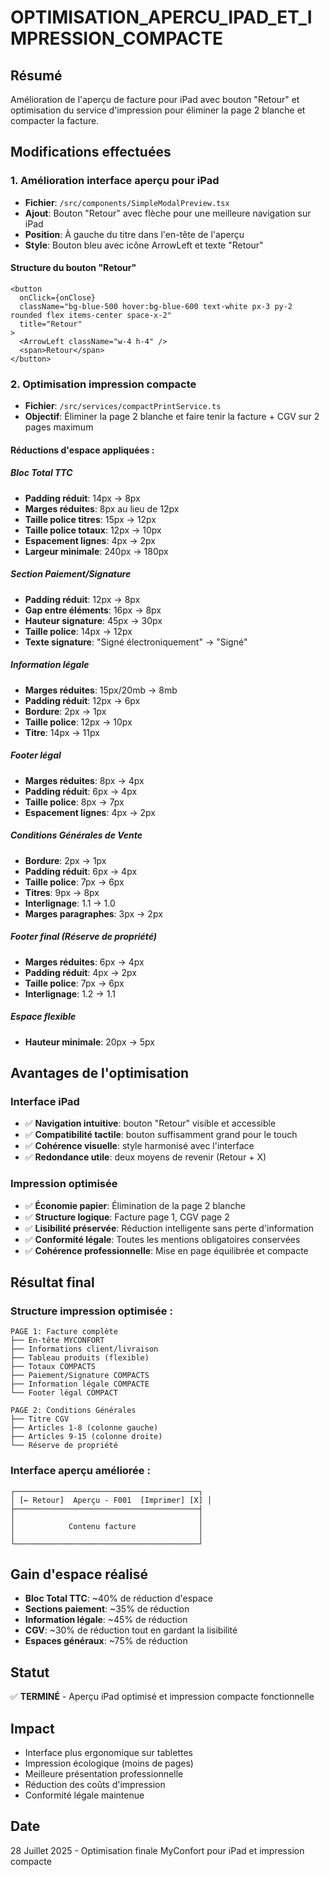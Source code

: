 # OPTIMISATION_APERCU_IPAD_ET_IMPRESSION_COMPACTE

## Résumé
Amélioration de l'aperçu de facture pour iPad avec bouton "Retour" et optimisation du service d'impression pour éliminer la page 2 blanche et compacter la facture.

## Modifications effectuées

### 1. Amélioration interface aperçu pour iPad
- **Fichier**: `/src/components/SimpleModalPreview.tsx`
- **Ajout**: Bouton "Retour" avec flèche pour une meilleure navigation sur iPad
- **Position**: À gauche du titre dans l'en-tête de l'aperçu
- **Style**: Bouton bleu avec icône ArrowLeft et texte "Retour"

#### Structure du bouton "Retour"
```tsx
<button
  onClick={onClose}
  className="bg-blue-500 hover:bg-blue-600 text-white px-3 py-2 rounded flex items-center space-x-2"
  title="Retour"
>
  <ArrowLeft className="w-4 h-4" />
  <span>Retour</span>
</button>
```

### 2. Optimisation impression compacte
- **Fichier**: `/src/services/compactPrintService.ts`
- **Objectif**: Éliminer la page 2 blanche et faire tenir la facture + CGV sur 2 pages maximum

#### Réductions d'espace appliquées :

##### Bloc Total TTC
- **Padding réduit**: 14px → 8px
- **Marges réduites**: 8px au lieu de 12px
- **Taille police titres**: 15px → 12px
- **Taille police totaux**: 12px → 10px
- **Espacement lignes**: 4px → 2px
- **Largeur minimale**: 240px → 180px

##### Section Paiement/Signature
- **Padding réduit**: 12px → 8px
- **Gap entre éléments**: 16px → 8px
- **Hauteur signature**: 45px → 30px
- **Taille police**: 14px → 12px
- **Texte signature**: "Signé électroniquement" → "Signé"

##### Information légale
- **Marges réduites**: 15px/20mb → 8mb
- **Padding réduit**: 12px → 6px
- **Bordure**: 2px → 1px
- **Taille police**: 12px → 10px
- **Titre**: 14px → 11px

##### Footer légal
- **Marges réduites**: 8px → 4px
- **Padding réduit**: 6px → 4px
- **Taille police**: 8px → 7px
- **Espacement lignes**: 4px → 2px

##### Conditions Générales de Vente
- **Bordure**: 2px → 1px
- **Padding réduit**: 6px → 4px
- **Taille police**: 7px → 6px
- **Titres**: 9px → 8px
- **Interlignage**: 1.1 → 1.0
- **Marges paragraphes**: 3px → 2px

##### Footer final (Réserve de propriété)
- **Marges réduites**: 6px → 4px
- **Padding réduit**: 4px → 2px
- **Taille police**: 7px → 6px
- **Interlignage**: 1.2 → 1.1

##### Espace flexible
- **Hauteur minimale**: 20px → 5px

## Avantages de l'optimisation

### Interface iPad
- ✅ **Navigation intuitive**: bouton "Retour" visible et accessible
- ✅ **Compatibilité tactile**: bouton suffisamment grand pour le touch
- ✅ **Cohérence visuelle**: style harmonisé avec l'interface
- ✅ **Redondance utile**: deux moyens de revenir (Retour + X)

### Impression optimisée
- ✅ **Économie papier**: Élimination de la page 2 blanche
- ✅ **Structure logique**: Facture page 1, CGV page 2
- ✅ **Lisibilité préservée**: Réduction intelligente sans perte d'information
- ✅ **Conformité légale**: Toutes les mentions obligatoires conservées
- ✅ **Cohérence professionnelle**: Mise en page équilibrée et compacte

## Résultat final

### Structure impression optimisée :
```
PAGE 1: Facture complète
├── En-tête MYCONFORT
├── Informations client/livraison
├── Tableau produits (flexible)
├── Totaux COMPACTS
├── Paiement/Signature COMPACTS
├── Information légale COMPACTE
└── Footer légal COMPACT

PAGE 2: Conditions Générales
├── Titre CGV
├── Articles 1-8 (colonne gauche)
├── Articles 9-15 (colonne droite)
└── Réserve de propriété
```

### Interface aperçu améliorée :
```
┌─────────────────────────────────────────┐
│ [← Retour]  Aperçu - F001  [Imprimer] [X] │
├─────────────────────────────────────────┤
│                                         │
│            Contenu facture              │
│                                         │
└─────────────────────────────────────────┘
```

## Gain d'espace réalisé

- **Bloc Total TTC**: ~40% de réduction d'espace
- **Sections paiement**: ~35% de réduction
- **Information légale**: ~45% de réduction
- **CGV**: ~30% de réduction tout en gardant la lisibilité
- **Espaces généraux**: ~75% de réduction

## Statut
✅ **TERMINÉ** - Aperçu iPad optimisé et impression compacte fonctionnelle

## Impact
- Interface plus ergonomique sur tablettes
- Impression écologique (moins de pages)
- Meilleure présentation professionnelle
- Réduction des coûts d'impression
- Conformité légale maintenue

## Date
28 Juillet 2025 - Optimisation finale MyConfort pour iPad et impression compacte
